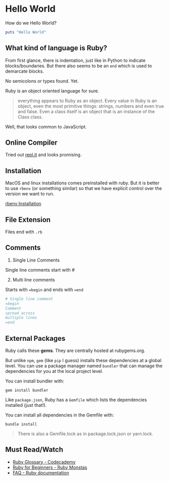 # Hello World

How do we Hello World?

```ruby
puts "Hello World"
```

## What kind of language is Ruby?

From first glance, there is indentation, just like in Python to indicate blocks/boundaries. But there also seems to be an `end` which is used to demarcate blocks. 

No semicolons or types found. Yet.

Ruby is an object oriented language for sure. 

> everything appears to Ruby as an object. Every value in Ruby is an object, even the most primitive things: strings, numbers and even true and false. Even a class itself is an object that is an instance of the Class class.

Well, that looks common to JavaScript.

## Online Compiler 

Tried out [repl.it](https://repl.it/languages/ruby) and looks promising.

## Installation

MacOS and linux installations comes preinstalled with ruby. But it is better to use `rbenv` (or something similar) so that we have explicit control over the version we want to run.

[rbenv Installation](https://github.com/rbenv/rbenv)

## File Extension

Files end with `.rb`

## Comments

1. Single Line Comments

Single line comments start with #

2. Multi line comments

Starts with `=begin` and ends with `=end`

```ruby
# Single line comment
=begin
Comment
spread across
multiple lines
=end
```

## External Packages

Ruby calls these **gems**. They are centrally hosted at rubygems.org. 

But unlike `npm`, `gem` (like `pip` I guess) installs these dependencies at a global level. You can use a package manager named `bundler` that can manage the dependencies for you at the local project level.

You can install bundler with:

```
gem install bundler
```

Like `package.json`, Ruby has a `Gemfile` which lists the dependencies installed (just that!).

You can install all dependencies in the Gemfile with:

```
bundle install
```

> There is also a Gemfile.lock as in package.lock.json or yarn.lock.

## Must Read/Watch

* [Ruby Glossary - Codecademy](https://www.codecademy.com/articles/glossary-ruby)
* [Ruby for Beginners - Ruby Monstas](http://ruby-for-beginners.rubymonstas.org/)
* [FAQ - Ruby documentation](https://www.ruby-lang.org/en/documentation/faq/1/)